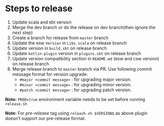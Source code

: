 # Steps to release

1. Update scala and sbt version
2. Merge the dev branch or do the release on dev branch(then ignore the next step) 
3. Create a branch for release from `master` branch
4. Update the esw `Version` in `Libs.scala` on release branch
5. Update version in `build.sbt` on release branch
6. Update `kotlin-plugin` version in `plugins.sbt` on release branch
7. Update version compatibility section in `README.md` (esw and csw version) on release branch
8. Merge release branch to `master` branch via PR. Use following commit message format for version upgrade:
    - `#major <commit message>`  : for upgrading major version.
    - `#minor <commit message>`  : for upgrading minor version. 
    - `#patch <commit message>`  : for upgrading patch version. 

**Note:** `PROD=true` environment variable needs to be set before running `release.sh`

**Note:** For *pre-release* tag using `releash.sh $VERSION$` as above plugin doesn't support our pre-release format.
    
